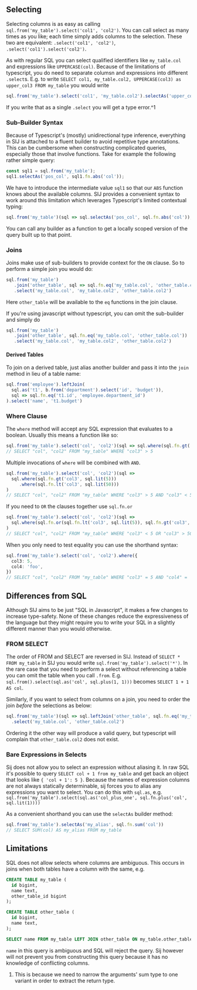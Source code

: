 
## Selecting

Selecting columns is as easy as calling `sql.from('my_table').select('col1', 'col2')`. You can call select as many times as you like; each time simply adds columns to the selection. These two are equivalent: `.select('col1', 'col2')`, `.select('col1').select('col2')`.

As with regular SQL you can select qualified identifiers like `my_table.col` and expressions like `UPPERCASE(col)`. Because of the limitations of typescript, you do need to separate columsn and expressions into different `.select`s. E.g. to write `SELECT col1, my_table.col2, UPPERCASE(col3) as upper_col3 FROM my_table` you would write
```typescript
sql.from('my_table').select('col1', 'my_table.col2').selectAs('upper_col3', sql.upperCase(`col3))
```
If you write that as a single `.select` you will get a type error.^1

### Sub-Builder Syntax

Because of Typescript's (mostly) unidirectional type inference, everything in SIJ is attached to a fluent builder to avoid repetitive type annotations. This can be cumbersome when constructing complicated queries, especially those that involve functions. Take for example the following rather simple query:
```typescript
const sql1 = sql.from('my_table');
sql1.selectAs('pos_col', sql1.fn.abs('col'));
```
We have to introduce the intermediate value `sql1` so that our `ABS` function knows about the available columns. SIJ provides a convenient syntax to work around this limitation which leverages Typescript's limited contextual typing:
```typescript
sql.from('my_table')(sql => sql.selectAs('pos_col', sql.fn.abs('col'));
```
You can call any builder as a function to get a locally scoped version of the query built up to that point.

### Joins

Joins make use of sub-builders to provide context for the `ON` clause. So to perform a simple join you would do:
```typescript
sql.from('my_table')
   .join('other_table', sql => sql.fn.eq('my_table.col', 'other_table.col'))
   .select('my_table.col', 'my_table.col2', 'other_table.col2')
```
Here `other_table` will be available to the `eq` functions in the join clause.

If you're using javascript without typescript, you can omit the sub-builder and simply do
```javascript
sql.from('my_table')
   .join('other_table', sql.fn.eq('my_table.col', 'other_table.col'))
   .select('my_table.col', 'my_table.col2', 'other_table.col2')
```

#### Derived Tables

To join on a derived table, just alias another builder and pass it into the `join` method in lieu of a table name:
```typescript
sql.from('employee').leftJoin(
  sql.as('t1', b.from('department').select('id', 'budget')),
  sql => sql.fn.eq('t1.id', 'employee.department_id')
).select('name', 't1.budget')
```

### Where Clause

The `where` method will accept any SQL expression that evaluates to a boolean. Usually this means a function like so:
```typescript
sql.from('my_table').select('col', 'col2')(sql => sql.where(sql.fn.gt('col3', sql.lit(5))))
// SELECT "col", "col2" FROM "my_table" WHERE "col3" > 5
```
Multiple invocations of `where` will be combined with `AND`.
```typescript
sql.from('my_table').select('col', 'col2')(sql => 
  sql.where(sql.fn.gt('col3', sql.lit(5)))
     .where(sql.fn.lt('col3', sql.lit(50)))
)
// SELECT "col", "col2" FROM "my_table" WHERE "col3" > 5 AND "col3" < 50
```
If you need to `OR` the clauses together use `sql.fn.or`
```typescript
sql.from('my_table').select('col', 'col2')(sql => 
  sql.where(sql.fn.or(sql.fn.lt('col3', sql.lit(5)), sql.fn.gt('col3', sql.lit(50))))
)
// SELECT "col", "col2" FROM "my_table" WHERE "col3" < 5 OR "col3" > 50
```
When you only need to test equality you can use the shorthand syntax:
```typescript
sql.from('my_table').select('col', 'col2').where({
  col3: 5,
  col4: 'foo',
})
// SELECT "col", "col2" FROM "my_table" WHERE "col3" = 5 AND "col4" = 'foo'
```

## Differences from SQL

Although SIJ aims to be just "SQL in Javascript", it makes a few changes to increase type-safety. None of these changes reduce the expressiveness of the language but they might require you to write your SQL in a slightly different manner than you would otherwise.

### FROM SELECT

The order of FROM and SELECT are reversed in SIJ. Instead of `SELECT * FROM my_table` in SIJ you would write `sql.from('my_table').select('*')`. In the rare case that you need to perform a select without referencing a table you can omit the table when you call `.from`. E.g. `sql.from().select(sql.as('col', sql.plus(1, 1)))` becomes `SELECT 1 + 1 AS col`.

Similarly, if you want to select from columns on a join, you need to order the join _before_ the selections as below:
```typescript
sql.from('my_table')(sql => sql.leftJoin('other_table', sql.fn.eq('my_table.foo', 'other_table.foo')))
  .select('my_table.col', 'other_table.col2')
```
Ordering it the other way will produce a valid query, but typescript will complain that `other_table.col2` does not exist.

### Bare Expressions in Selects

Sij does not allow you to select an expression without aliasing it. In raw SQL it's possible to query `SELECT col + 1 from my_table` and get back an object that looks like `{ 'col + 1': 5 }`. Because the names of expression columns are not always statically determinable, sij forces you to alias any expressions you want to select. You can do this with `sql.as`, e.g. `sql.from('my_table').select(sql.as('col_plus_one', sql.fn.plus('col', sql.lit(1))))`

As a convenient shorthand you can use the `selectAs` builder method:
```typescript
sql.from('my_table').selectAs('my_alias', sql.fn.sum('col'))
// SELECT SUM(col) AS my_alias FROM my_table
```

## Limitations

SQL does not allow selects where columns are ambiguous. This occurs in joins when both tables have a column with the same, e.g.
```sql
CREATE TABLE my_table (
  id bigint,
  name text,
  other_table_id bigint
);

CREATE TABLE other_table (
  id bigint,
  name text,
);

SELECT name FROM my_table LEFT JOIN other_table ON my_table.other_table_id = other_table.id;
```
`name` in this query is ambiguous and SQL will reject the query. Sij however will not prevent you from constructing this query because it has no knowledge of conflicting columns.

1. This is because we need to narrow the arguments' sum type to one variant in order to extract the return type.
